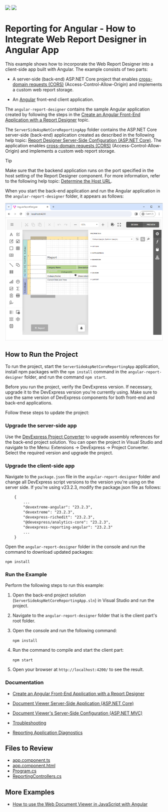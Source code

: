 <!-- default badges list -->
[![](https://img.shields.io/badge/Open_in_DevExpress_Support_Center-FF7200?style=flat-square&logo=DevExpress&logoColor=white)](https://supportcenter.devexpress.com/ticket/details/T566422)
[![](https://img.shields.io/badge/📖_How_to_use_DevExpress_Examples-e9f6fc?style=flat-square)](https://docs.devexpress.com/GeneralInformation/403183)
<!-- default badges end -->
# Reporting for Angular - How to Integrate Web Report Designer in Angular App

This example shows how to incorporate the Web Report Designer into a client-side app built with Angular. The example consists of two parts:

- A server-side (back-end) ASP.NET Core project that enables [cross-domain requests (CORS)](https://developer.mozilla.org/en-US/docs/Web/HTTP/CORS) (Access-Control-Allow-Origin) and implements a custom web report storage.

- An [Angular](https://angular.io/) front-end client application.

The `angular-report-designer` contains the sample Angular application created by following the steps in the [Create an Angular Front-End Application with a Report Designer](https://docs.devexpress.com/XtraReports/119431) topic.

The `ServerSideAspNetCoreReportingApp` folder contains the ASP.NET Core server-side (back-end) application created as described in the following help topic: [Report Designer Server-Side Configuration (ASP.NET Core)](https://docs.devexpress.com/XtraReports/400196/web-reporting/javascript-reporting/server-side-configuration/report-designer/report-designer-server-side-configuration-asp-net-core). The application enables [cross-domain requests (CORS)](https://developer.mozilla.org/en-US/docs/Web/HTTP/CORS) (Access-Control-Allow-Origin) and implements a custom web report storage.

> [!TIP]
> Make sure that the backend application runs on the port specified in the host setting of the Report Designer component. For more information, refer to the following help topic: [Determine the Host URL](https://docs.devexpress.com/XtraReports/400196/web-reporting/asp-net-core-reporting/server-side-configuration/report-designer-server-side-configuration-asp-net-core#step-3-determine-the-host-url).

When you start the back-end application and run the Angular application in the `angular-report-designer` folder, it appears as follows:

![Web Report Designer Angular App](Images/screenshot.png)


## How to Run the Project

To run the project, start the `ServerSideAspNetCoreReportingApp` application, install npm packages with the `npm install` command in the `angular-report-designer` folder, and run the command `npm start`.

Before you run the project, verify the DevExpress version. If necessary, upgrade it to the DevExpress version you're currently using. Make sure to use the same version of DevExpress components for both front-end and back-end applications.

Follow these steps to update the project:

### Upgrade the server-side app

Use the [DevExpress Project Converter](https://docs.devexpress.com/ProjectConverter/2529/project-converter) to upgrade assembly references for the back-end project solution. You can open the project in Visual Studio and navigate to the Menu: Extensions -> DevExpress -> Project Converter. Select the required version and upgrade the project.

### Upgrade the client-side app

Navigate to the `package.json` file in the `angular-report-designer` folder and change all DevExpress script versions to the version you're using on the server side. If you're using v23.2.3, modify the package.json file as follows:

```
    {
        ...
        "devextreme-angular": "23.2.3",
        "devextreme": "23.2.3",
        "devexpress-richedit": "23.2.3",
        "@devexpress/analytics-core": "23.2.3",
        "devexpress-reporting-angular": "23.2.3"
        ...
    }
```

Open the `angular-report-designer` folder in the console and run the command to download updated packages:

```
npm install
```

### Run the Example

Perform the following steps to run this example:

1. Open the back-end project solution (`ServerSideAspNetCoreReportingApp.sln`) in Visual Studio and run the project.
2. Navigate to the `angular-report-designer` folder that is the client part's root folder.
3. Open the console and run the following command:

    ```npm install```

4. Run the command to compile and start the client part:

    ```npm start```

5. Open your browser at `http://localhost:4200/` to see the result.

### Documentation 

* [Create an Angular Front-End Application with a Report Designer](https://docs.devexpress.com/XtraReports/119431)
* [Document Viewer Server-Side Application (ASP.NET Core)](https://docs.devexpress.com/XtraReports/400197) 

* [Document Viewer's Server-Side Configuration (ASP.NET MVC)](https://docs.devexpress.com/XtraReports/118597)
* [Troubleshooting](https://docs.devexpress.com/XtraReports/401726/web-reporting/general-information/troubleshooting)
* [Reporting Application Diagnostics](https://docs.devexpress.com/XtraReports/401687/web-reporting/general-information/application-diagnostics)

## Files to Review

- [app.component.ts](angular-report-designer/src/app/app.component.ts)
- [app.component.html](angular-report-designer/src/app/app.component.html)
- [Program.cs](ServerSideAspNetCoreReportingApp/ServerSideAspNetCoreReportingApp/Program.cs)
- [ReportingControllers.cs](ServerSideAspNetCoreReportingApp/ServerSideAspNetCoreReportingApp/Controllers/ReportingControllers.cs)

## More Examples

* [How to use the Web Document Viewer in JavaScript with Angular](https://github.com/DevExpress-Examples/Reporting_how-to-use-the-web-document-viewer-in-javascript-with-angular-t566419)
